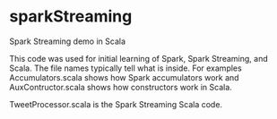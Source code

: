 # sparkStreaming
Spark Streaming demo in Scala


This code was used for initial learning of Spark, Spark Streaming, and Scala.  The file names typically 
tell what is inside.  For examples Accumulators.scala shows how Spark accumulators work and AuxContructor.scala
shows how constructors work in Scala.

TweetProcessor.scala is the Spark Streaming Scala code.

